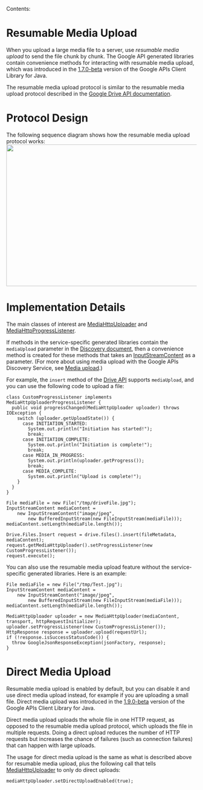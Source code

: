 Contents:


# Resumable Media Upload #

When you upload a large media file to a server, use _resumable media upload_ to send the file chunk by chunk. The Google API generated libraries contain convenience methods for interacting with resumable media upload, which was introduced in the [1.7.0-beta](http://google-api-java-client.blogspot.com/2012/03/version-170-beta-released.html) version of the Google APIs Client Library for Java.

The resumable media upload protocol is similar to the resumable media upload protocol described in the [Google Drive API documentation](https://developers.google.com/drive/web/manage-uploads#resumable).

# Protocol Design #

The following sequence diagram shows how the resumable media upload protocol works:
<br />
<img src='http://wiki.google-api-java-client.googlecode.com/hg/img/Resumable-Media-Upload-Sequence-Diagram.png' height='375' width='600' />

# Implementation Details #

The main classes of interest are [MediaHttpUploader](http://javadoc.google-api-java-client.googlecode.com/hg/1.18.0-rc/com/google/api/client/googleapis/media/MediaHttpUploader.html) and [MediaHttpProgressListener](http://javadoc.google-api-java-client.googlecode.com/hg/1.18.0-rc/com/google/api/client/googleapis/media/MediaHttpUploaderProgressListener.html).

If methods in the service-specific generated libraries contain the `mediaUpload` parameter in the [Discovery document](https://developers.google.com/discovery/v1/using), then a convenience method is created for these methods that takes an [InputStreamContent](http://javadoc.google-http-java-client.googlecode.com/hg/1.18.0-rc/com/google/api/client/http/InputStreamContent.html) as a parameter. (For more about using media upload with the Google APIs Discovery Service, see [Media upload](https://developers.google.com/discovery/v1/using#discovery-doc-methods-mediaupload).)

For example, the `insert` method of the [Drive API](https://www.googleapis.com/discovery/v1/apis/drive/v2.1beta/rest) supports `mediaUpload`, and you can use the following code to upload a file:

```
class CustomProgressListener implements MediaHttpUploaderProgressListener {
  public void progressChanged(MediaHttpUploader uploader) throws IOException {
    switch (uploader.getUploadState()) {
      case INITIATION_STARTED:
        System.out.println("Initiation has started!");
        break;
      case INITIATION_COMPLETE:
        System.out.println("Initiation is complete!");
        break;
      case MEDIA_IN_PROGRESS:
        System.out.println(uploader.getProgress());
        break;
      case MEDIA_COMPLETE:
        System.out.println("Upload is complete!");
    }
  }
}

File mediaFile = new File("/tmp/driveFile.jpg");
InputStreamContent mediaContent =
    new InputStreamContent("image/jpeg",
        new BufferedInputStream(new FileInputStream(mediaFile)));
mediaContent.setLength(mediaFile.length());

Drive.Files.Insert request = drive.files().insert(fileMetadata, mediaContent);
request.getMediaHttpUploader().setProgressListener(new CustomProgressListener());
request.execute();
```

You can also use the resumable media upload feature without the service-specific generated libraries. Here is an example:
```
File mediaFile = new File("/tmp/Test.jpg");
InputStreamContent mediaContent =
    new InputStreamContent("image/jpeg",
        new BufferedInputStream(new FileInputStream(mediaFile)));
mediaContent.setLength(mediaFile.length());

MediaHttpUploader uploader = new MediaHttpUploader(mediaContent, transport, httpRequestInitializer);
uploader.setProgressListener(new CustomProgressListener());
HttpResponse response = uploader.upload(requestUrl);
if (!response.isSuccessStatusCode()) {
  throw GoogleJsonResponseException(jsonFactory, response);
}
```

# Direct Media Upload #

Resumable media upload is enabled by default, but you can disable it and use direct media upload instead, for example if you are uploading a small file. Direct media upload was introduced in the [1.9.0-beta](http://google-api-java-client.blogspot.com/2012/05/version-190-beta-released.html) version of the Google APIs Client Library for Java.

Direct media upload uploads the whole file in one HTTP request, as opposed to the resumable media upload protocol, which uploads the file in multiple requests. Doing a direct upload reduces the number of HTTP requests but increases the chance of failures (such as connection failures) that can happen with large uploads.

The usage for direct media upload is the same as what is described above for resumable media upload, plus the following call that tells [MediaHttpUploader](http://javadoc.google-api-java-client.googlecode.com/hg/1.18.0-rc/com/google/api/client/googleapis/media/MediaHttpUploader.html) to only do direct uploads:

```
mediaHttpUploader.setDirectUploadEnabled(true);
```